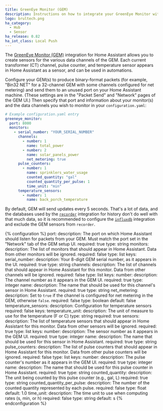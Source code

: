 ```yaml
---
title: GreenEye Monitor (GEM)
description: Instructions on how to integrate your GreenEye Monitor within Home Assistant.
logo: brultech.png
ha_category:
  - Hub
  - Sensor
ha_release: 0.82
ha_iot_class: Local Push
---
```


The [GreenEye Monitor (GEM)](https://www.brultech.com/greeneye/) integration for Home Assistant allows you to create sensors for the various data channels of the GEM. Each current transformer (CT) channel, pulse counter, and temperature sensor appears in Home Assistant as a sensor, and can be used in automations.

Configure your GEM(s) to produce binary-format packets (for example, "Bin32 NET" for a 32-channel GEM with some channels configured for net metering) and send them to an unused port on your Home Assistant machine. (These settings are in the "Packet Send" and "Network" pages of the GEM UI.) Then specify that port and information about your monitor(s) and the data channels you wish to monitor in your `configuration.yaml`:

```yaml
# Example configuration.yaml entry
greeneye_monitor:
  port: 8000
  monitors:
    - serial_number: "YOUR_SERIAL_NUMBER"
      channels:
        - number: 1
          name: total_power
        - number: 2
          name: solar_panels_power
          net_metering: true
      pulse_counters:
        - number: 1
          name: sprinklers_water_usage
          counted_quantity: "gal"
          counted_quantity_per_pulse: 1
          time_unit: "min"
      temperature_sensors:
        - number: 1
          name: back_porch_temperature
```

By default, GEM will send updates every 5 seconds. That's a lot of data, and the databases used by the [`recorder`](/integrations/recorder) integration for history don't do well with that much data, so it is recommended to configure the [`influxdb`](/integrations/influxdb) integration and exclude the GEM sensors from `recorder`.

{% configuration %}
port:
  description: The port on which Home Assistant should listen for packets from your GEM. Must match the port set in the "Network" tab of the GEM setup UI.
  required: true
  type: string
monitors:
  description: The list of monitors that should appear in Home Assistant. Data from other monitors will be ignored.
  required: false
  type: list
  keys:
    serial_number:
      description: Your 8-digit GEM serial number, as it appears in the UI.
      required: true
      type: string
    channels:
      description: The list of channels that should appear in Home Assistant for this monitor. Data from other channels will be ignored.
      required: false
      type: list
      keys:
        number:
          description: The channel number as it appears in the GEM UI.
          required: true
          type: integer
        name:
          description: The name that should be used for this channel's sensor in Home Assistant.
          required: true
          type: string
        net_metering:
          description: Set to `true` if the channel is configured for net metering in the GEM, otherwise `false`.
          required: false
          type: boolean
          default: false
    temperature_sensors:
      description: Configuration for temperature sensors
      required: false
      keys:
        temperature_unit:
          description: The unit of measure to use for the temperature (F or C)
          type: string
          required: true
        sensors:
          description: The list of temperature sensors that should appear in Home Assistant for this monitor. Data from other sensors will be ignored.
          required: true
          type: list
          keys:
            number:
              description: The sensor number as it appears in the GEM UI.
              required: true
              type: integer
            name:
              description: The name that should be used for this sensor in Home Assistant.
              required: true
              type: string
    pulse_counters:
      description: The list of pulse counters that should appear in Home Assistant for this monitor. Data from other pulse counters will be ignored.
      required: false
      type: list
      keys:
        number:
          description: The pulse counter's number as it appears in the GEM UI.
          required: true
          type: integer
        name:
          description: The name that should be used for this pulse counter in Home Assistant.
          required: true
          type: string
        counted_quantity:
          description: The unit being counted by this pulse counter (e.g., gal, L)
          required: true
          type: string
        counted_quantity_per_pulse:
          description: The number of the counted quantity represented by each pulse.
          required: false
          type: float
          default: 1.0
        time_unit:
          description: The time unit to use when computing rates (s, min, or h)
          required: false
          type: string
          default: s
{% endconfiguration %}
